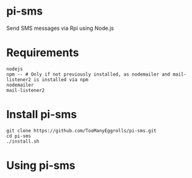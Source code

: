 # pi-sms
Send SMS messages via Rpi using Node.js

# Requirements

    nodejs
    npm -- # Only if not previously installed, as nodemailer and mail-listener2 is installed via npm
    nodemailer
    mail-listener2

# Install pi-sms
    git clone https://github.com/TooManyEggrolls/pi-sms.git
    cd pi-sms
    ./install.sh

# Using pi-sms
    
